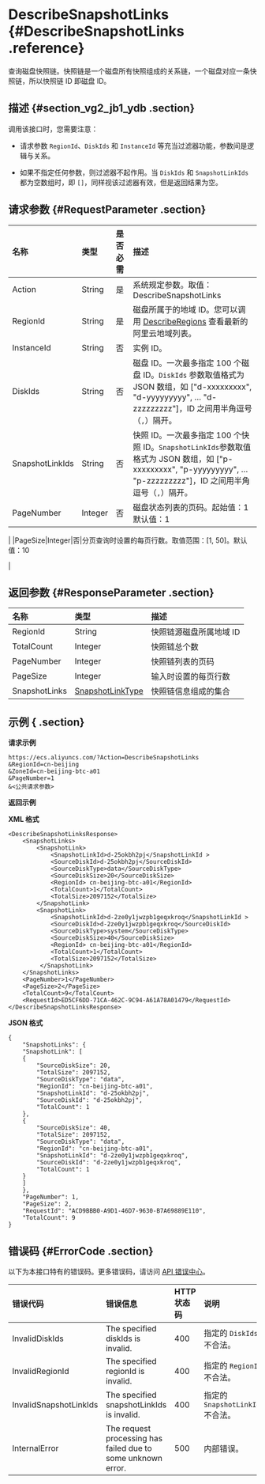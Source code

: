 # DescribeSnapshotLinks {#DescribeSnapshotLinks .reference}

查询磁盘快照链。快照链是一个磁盘所有快照组成的关系链，一个磁盘对应一条快照链，所以快照链 ID 即磁盘 ID。

## 描述 {#section_vg2_jb1_ydb .section}

调用该接口时，您需要注意：

-   请求参数 `RegionId`、`DiskIds` 和 `InstanceId` 等充当过滤器功能，参数间是逻辑与关系。

-   如果不指定任何参数，则过滤器不起作用。当 `DiskIds` 和 `SnapshotLinkIds` 都为空数组时，即 `[]`，同样视该过滤器有效，但是返回结果为空。


## 请求参数 {#RequestParameter .section}

|名称|类型|是否必需|描述|
|:-|:-|:---|:-|
|Action|String|是|系统规定参数。取值：DescribeSnapshotLinks|
|RegionId|String|是|磁盘所属于的地域 ID。您可以调用 [DescribeRegions](cn.zh-CN/API参考/地域/DescribeRegions.md#) 查看最新的阿里云地域列表。|
|InstanceId|String|否|实例 ID。|
|DiskIds|String|否|磁盘 ID。一次最多指定 100 个磁盘 ID。`DiskIds` 参数取值格式为 JSON 数组，如 \["d-xxxxxxxxx", "d-yyyyyyyyy", … "d-zzzzzzzzz"\]，ID 之间用半角逗号（`,`）隔开。|
|SnapshotLinkIds|String|否|快照 ID。一次最多指定 100 个快照 ID。`SnapshotLinkIds`参数取值格式为 JSON 数组，如 \["p-xxxxxxxxx", "p-yyyyyyyyy", … "p-zzzzzzzzz"\]，ID 之间用半角逗号（`,`）隔开。|
|PageNumber|Integer|否|磁盘状态列表的页码。起始值：1默认值：1

|
|PageSize|Integer|否|分页查询时设置的每页行数。取值范围：\[1, 50\]。默认值：10

|

## 返回参数 {#ResponseParameter .section}

|名称|类型|描述|
|:-|:-|:-|
|RegionId|String|快照链源磁盘所属地域 ID|
|TotalCount|Integer|快照链总个数|
|PageNumber|Integer|快照链列表的页码|
|PageSize|Integer|输入时设置的每页行数|
|SnapshotLinks|[SnapshotLinkType](cn.zh-CN/API参考/数据类型/SnapshotLinkType.md#)|快照链信息组成的集合|

## 示例 { .section}

**请求示例** 

```
https://ecs.aliyuncs.com/?Action=DescribeSnapshotLinks
&RegionId=cn-beijing
&ZoneId=cn-beijing-btc-a01
&PageNumber=1
&<公共请求参数>
```

**返回示例** 

**XML 格式**

```
<DescribeSnapshotLinksResponse>
    <SnapshotLinks>
        <SnapshotLink>
            <SnapshotLinkId>d-25okbh2pj</SnapshotLinkId >
            <SourceDiskId>d-25okbh2pj</SourceDiskId>
            <SourceDiskType>data</SourceDiskType>
            <SourceDiskSize>20</SourceDiskSize>
            <RegionId> cn-beijing-btc-a01</RegionId>
            <TotalCount>1</TotalCount>
            <TotalSize>2097152</TotalSize>
        </SnapshotLink>
        <SnapshotLink>
            <SnapshotLinkId>d-2ze0y1jwzpb1geqxkroq</SnapshotLinkId >
            <SourceDiskId>d-2ze0y1jwzpb1geqxkroq</SourceDiskId>
            <SourceDiskType>system</SourceDiskType>
            <SourceDiskSize>40</SourceDiskSize>
            <RegionId> cn-beijing-btc-a01</RegionId>
            <TotalCount>1</TotalCount>
            <TotalSize>2097152</TotalSize>
         </SnapshotLink>
    </SnapshotLinks>
    <PageNumber>1</PageNumber>
    <PageSize>2</PageSize>
    <TotalCount>9</TotalCount>
    <RequestId>ED5CF6DD-71CA-462C-9C94-A61A78A01479</RequestId>
</DescribeSnapshotLinksResponse>
```

 **JSON 格式** 

```
{
    "SnapshotLinks": {
    "SnapshotLink": [
    {
        "SourceDiskSize": 20,
        "TotalSize": 2097152,
        "SourceDiskType": "data",
        "RegionId": "cn-beijing-btc-a01",
        "SnapshotLinkId": "d-25okbh2pj",
        "SourceDiskId": "d-25okbh2pj",
        "TotalCount": 1
    },
    {
        "SourceDiskSize": 40,
        "TotalSize": 2097152,
        "SourceDiskType": "data",
        "RegionId": "cn-beijing-btc-a01",
        "SnapshotLinkId": "d-2ze0y1jwzpb1geqxkroq",
        "SourceDiskId": "d-2ze0y1jwzpb1geqxkroq",
        "TotalCount": 1
    }
    ]
    },
    "PageNumber": 1,
    "PageSize": 2,
    "RequestId": "ACD9BBB0-A9D1-46D7-9630-B7A69889E110",
    "TotalCount": 9
}
```

## 错误码 {#ErrorCode .section}

以下为本接口特有的错误码。更多错误码，请访问 [API 错误中心](https://error-center.aliyun.com/status/product/Ecs)。

|错误代码|错误信息|HTTP 状态码|说明|
|:---|:---|:-------|:-|
|InvalidDiskIds|The specified diskIds is invalid.|400|指定的 `DiskIds` 不合法。|
|InvalidRegionId|The specified regionId is invalid.|400|指定的 `RegionId` 不合法。|
|InvalidSnapshotLinkIds|The specified snapshotLinkIds is invalid.|400|指定的 `SnapshotLinkIds` 不合法。|
|InternalError|The request processing has failed due to some unknown error.|500|内部错误。|

